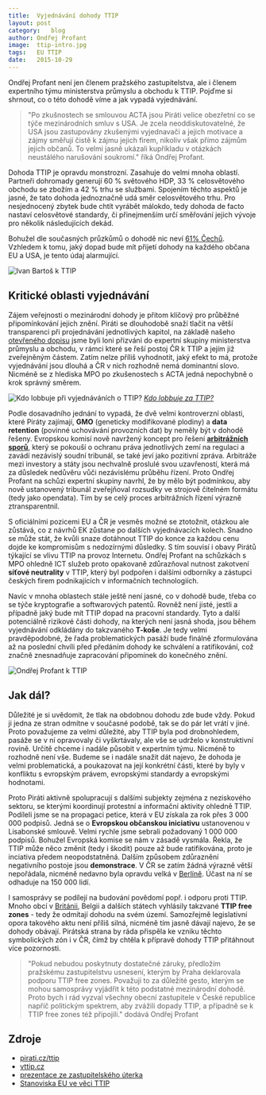 ```yaml
---
title:	Vyjednávání dohody TTIP
layout:	post
category:	blog
author:	Ondřej Profant
image:	ttip-intro.jpg
tags:	EU TTIP
date:	2015-10-29
---
```




Ondřej Profant není jen členem pražského zastupitelstva, ale i členem expertního týmu ministerstva průmyslu a obchodu k TTIP. Pojďme si shrnout, co o této dohodě víme a jak vypadá vyjednávání.

> "Po zkušnostech se smlouvou ACTA jsou Piráti velice obezřetní co se týče mezinárodních smluv s USA. Je zcela neoddiskutovatelné, že USA jsou zastupovány zkušenými vyjednavači a jejich motivace a zájmy směřují čistě k zájmu jejich firem, nikoliv však přímo zájmům jejich občanů. To velmi jasně ukázali kupříkladu v otázkách neustálého narušování soukromí." říká Ondřej Profant.

Dohoda TTIP je opravdu monstrozní. Zasahuje do velmi mnoha oblastí. Partneři dohromady generují 60 % světového HDP, 33 % celosvětového obchodu se zbožím a 42 % trhu se službami. Spojením těchto aspektů je jasné, že tato dohoda jednoznačně udá směr celosvětového trhu. Pro nesjednocený zbytek bude chtít vyrábět málokdo, tedy dohoda de facto nastaví celosvětové standardy, či přinejmenším určí směřování jejich vývoje pro několik následujících dekád.

Bohužel dle současných průzkůmů o dohodě nic neví [61% Čechů][61procent]. Vzhledem k tomu, jaký dopad bude mít přijetí dohody na každého občana EU a USA, je tento údaj alarmující.

![Ivan Bartoš k TTIP][img-ivan]


Kritické oblasti vyjednávání
----------------------------

Zájem veřejnosti o mezinárodní dohody je přitom klíčový pro průběžné připomínkování jejich znění. Piráti se dlouhodobě snaží tlačit na větší transparenci při projednávání jednotlivých kapitol, na základě našeho [otevřeného dopisu][dopis] jsme byli loni přizváni do expertní skupiny ministerstva průmyslu a obchodu, v rámci které se řeší postoj ČR k TTIP a jejím již zveřejněným částem. Zatím nelze příliš vyhodnotit, jaký efekt to má, protože vyjednávání jsou dlouhá a ČR v nich rozhodně nemá dominantní slovo. Nicméně se z hlediska MPO po zkušenostech s ACTA jedná nepochybně o krok správný směrem.

![Kdo lobbuje při vyjednáváních o TTIP?][img-lobby]
[*Kdo lobbuje za TTIP?*](http://corporateeurope.org/international-trade/2014/07/who-lobbies-most-ttip)

Podle dosavadního jednání to vypadá, že dvě velmi kontroverzní oblasti, které Piráty zajímají, **GMO** (geneticky modifikované plodiny) a **data retention** (povinné uchovávání provozních dat) by neměly být v dohodě řešeny. Evropskou komisí nově navržený koncept pro řešení [**arbitrážních sporů**][ivesticni-tribunal], který se pokouší o ochranu práva jednotlivých zemí na regulaci a zavádí nezávislý soudní tribunál, se také jeví jako pozitivní zpráva. Arbitráže mezi investory a státy jsou nechvalně proslulé svou uzavřeností, která má za důsledek nedůvěru vůči nezávislému průběhu řízení. Proto Ondřej Profant na schůzi expertní skupiny navrhl, že by mělo být podmínkou, aby nově ustanovený tribunál zveřejňoval rozsudky ve strojově čitelném formátu (tedy jako opendata). Tím by se celý proces arbitrážních řízení výrazně ztransparentnil.

S oficiálními pozicemi EU a ČR je vesměs možné se ztotožnit, otázkou ale zůstává, co z návrhů EK zůstane po dalších vyjednávacích kolech. Snadno se může stát, že kvůli snaze dotáhnout TTIP do konce za každou cenu dojde ke kompromisům s nedozírnými důsledky. S tím souvisí i obavy Pirátů týkající se vlivu TTIP na provoz Internetu. Ondřej Profant na schůzkách s MPO ohledně ICT služeb proto opakovaně zdůrazňoval nutnost zakotvení **síťové neutrality** v TTIP, který byl podpořen i dalšími odborníky a zástupci českých firem podnikajících v informačních technologiích.

Navíc v mnoha oblastech stále ještě není jasné, co v dohodě bude, třeba co se týče kryptografie a softwarových patentů. Rovněž není jisté, jestli a případně jaký bude mít TTIP dopad na pracovní standardy. Tyto a další potenciálně rizikové části dohody, na kterých není jasná shoda, jsou během vyjednávání odkládány do takzvaného **T-koše**. Je tedy velmi pravděpodobné, že řada problematických pasáží bude finálně zformulována až na poslední chvíli před předáním dohody ke schválení a ratifikování, což značně znesnadňuje zapracování připomínek do konečného znění.

![Ondřej Profant k TTIP][img-ondra]


Jak dál?
--------

Důležité je si uvědomit, že tlak na obdobnou dohodu zde bude vždy. Pokud ji jedna ze stran odmítne v současné podobě, tak se do pár let vrátí v jiné. Proto považujeme za velmi důležité, aby TTIP byla pod drobnohledem, pasáže se v ní opravovaly či vyškrtávaly, ale vše se udrželo v konstruktivní rovině. Určitě chceme i nadále působit v expertním týmu. Nicméně to rozhodně není vše. Budeme se i nadále snažit dát najevo, že dohoda je velmi problematická, a poukazovat na její konkrétní části, které by byly v konfliktu s evropským právem, evropskými standardy a evropskými hodnotami.

Proto Piráti aktivně spolupracují s dalšími subjekty zejména z neziskového sektoru, se kterými koordinují protestní a informační aktivity ohledně TTIP. Podíleli jsme se na propagaci petice, která v EU získala za rok přes 3 000 000 podpisů. Jedná se o **Evropskou občanskou iniciativu** ustanovenou v Lisabonské smlouvě. Velmi rychle jsme sebrali požadovaný 1 000 000 podpisů. Bohužel Evropská komise se nám v zásadě vysmála. Řekla, že TTIP může něco změnit (tedy i škodit) pouze až bude ratifikována, proto je inciativa předem neopodstatněná. Dalším způsobem zdůraznění negativního postoje jsou **demonstrace**. V ČR se zatím žádná výrazně větší nepořádala, nicméně nedavno byla opravdu velká v [Berlíně][berlin]. Účast na ní se odhaduje na 150 000 lidí.

I samosprávy se podílejí na budování povědomí popř. i odporu proti TTIP.  Mnoho obcí v [Británii][freezone], Belgii a dalších státech vyhlásily takzvané **TTIP free zones** - tedy že odmítají dohodu na svém území. Samozřejmě legislativní opora takového aktu není příliš silná, nicméně tím jasně dávají najevo, že se dohody obávají. Pirátská strana by ráda přispěla ke vzniku těchto symbolických zón i v ČR, čímž by chtěla k přípravě dohody TTIP přitáhnout více pozornosti.

> "Pokud nebudou poskytnuty dostatečné záruky, předložím pražskému zastupitelstvu usnesení, kterým by Praha deklarovala podporu TTIP free zones. Považuji to za důležité gesto, kterým se mohou samosprávy vyjádřit k této podstatné mezinárodní dohodě. Proto bych i rád vyzval všechny obecní zastupitele v České republice napříč politickým spektrem, aby zvážili dopady TTIP, a případně se k TTIP free zones též připojili." dodává Ondřej Profant


Zdroje
------

- [pirati.cz/ttip][]
- [vttip.cz](http://www.vttip.cz/)
- [prezentace ze zastupitelského úterka][prezentace]
- [Stanoviska EU ve věci TTIP](http://ec.europa.eu/trade/policy/in-focus/ttip/)




[img-ivan]: https://a.pirati.cz/praha/img/posts/ttip-ivan.jpg
[img-lob]: https://www.facebook.com/vttip.cz/photos/a.550604538372876.1073741828.545278398905490/594383217328341/?type=3
[vw]: http://www.novinky.cz/ekonomika/383185-hlavni-mesto-volkswagenu-ma-strach-aby-neskoncilo-jako-detroit.html
[61procent]: http://zpravy.e15.cz/domaci/ekonomika/ttip-co-to-je-o-dohode-s-usa-nic-netusi-61-procent-cechu-1234660
[ivesticni-tribunal]: http://trade.ec.europa.eu/doclib/press/index.cfm?id=1364
[freezone]: http://action.globaljustice.org.uk/ea-campaign/action.retrievestaticpage.do?ea_static_page_id=4189
[dopis]: https://www.pirati.cz/tiskove-zpravy/pirati_zaslali_na_ministerstvo_prumyslu_a_obchodu_otevreny_dopis_o_ttip
[prezentace]: http://www.slideshare.net/ondrejprofant/ttip-52849327
[img-ondra]: https://a.pirati.cz/praha/img/posts/ttip-ondra.png
[berlin]: http://www.spiegel.de/wirtschaft/soziales/ttip-verhandlungen-eu-will-von-usa-zugestaendnisse-a-1057330.html
[pirati.cz/ttip]: https://www.pirati.cz/ttip
[img-lobby]: https://a.pirati.cz/praha/img/posts/ttip-lobby.jpg
[img-matej]: https://www.facebook.com/vttip.cz/photos/a.550604538372876.1073741828.545278398905490/601163396650323/?type=3
